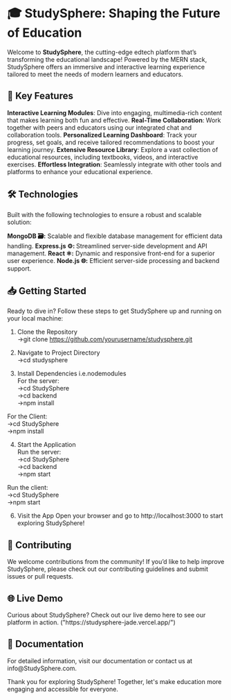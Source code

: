 <h1>🎓 StudySphere: Shaping the Future of Education</h1>
Welcome to <strong>StudySphere</strong>, the cutting-edge edtech platform that’s transforming the educational landscape! Powered by the MERN stack, StudySphere offers an immersive and interactive learning experience tailored to meet the needs of modern learners and educators.

<h2>🚀 Key Features</h2>
<strong>Interactive Learning Modules</strong>: Dive into engaging, multimedia-rich content that makes learning both fun and effective.
<strong>Real-Time Collaboration</strong>: Work together with peers and educators using our integrated chat and collaboration tools.
<strong>Personalized Learning Dashboard</strong>: Track your progress, set goals, and receive tailored recommendations to boost your learning journey.
<strong>Extensive Resource Library</strong>: Explore a vast collection of educational resources, including textbooks, videos, and interactive exercises.
<strong>Effortless Integration</strong>: Seamlessly integrate with other tools and platforms to enhance your educational experience.
<h2>🛠 Technologies</h2>
Built with the following technologies to ensure a robust and scalable solution:

<strong>MongoDB 🗃️:</strong> Scalable and flexible database management for efficient data handling.
<strong>Express.js ⚙️: </strong>Streamlined server-side development and API management.
<strong>React ⚛️:</strong> Dynamic and responsive front-end for a superior user experience.
<strong>Node.js 🌐:</strong> Efficient server-side processing and backend support.
<h2>📥 Getting Started</h2>
Ready to dive in? Follow these steps to get StudySphere up and running on your local machine:

1. Clone the Repository<br/>
->git clone https://github.com/yourusername/studysphere.git

2. Navigate to Project Directory<br/>
->cd studysphere

3. Install Dependencies i.e.nodemodules<br/>
For the server:<br/>
->cd StudySphere<br/>
->cd backend<br/>
->npm install

For the Client:<br/>
->cd StudySphere<br/>
->npm install

4. Start the Application<br/>
Run the server:<br/>
->cd StudySphere<br/>
->cd backend<br/>
->npm start

Run the client:<br/>
->cd StudySphere<br/>
->npm start


6. Visit the App
Open your browser and go to http://localhost:3000 to start exploring StudySphere!

<h2>🤝 Contributing</h2>
We welcome contributions from the community! If you’d like to help improve StudySphere, please check out our contributing guidelines and submit issues or pull requests.

<h2>🌐 Live Demo</h2>
Curious about StudySphere? Check out our live demo here to see our platform in action. ("https://studysphere-jade.vercel.app/")

<h2>📄 Documentation</h2>
For detailed information, visit our documentation or contact us at info@StudySphere.com.

Thank you for exploring StudySphere! Together, let's make education more engaging and accessible for everyone.
